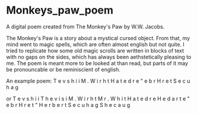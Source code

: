 # Monkeys_paw_poem
A digital poem created from The Monkey's Paw by W.W. Jacobs.

The Monkey's Paw is a story about a mystical cursed object. From that, my mind went to magic spells, which are often almost english but not quite. I tried to replicate how some old magic scrolls are written in blocks of text with no gaps on the sides, which has always been aethstetically pleasing to me. The poem is meant more to be looked at than read, but parts of it may be pronouncable or be reminiscient of english.

An example poem: 
  T e v s h   i i
  M . W i r   h t
  H   a t e d r e
  " e b r H r e t
  S e c u h   a g
  
or
  T e v s h   i i
  T h e   v i s i
  M . W i r   h t
  M r .   W h i t
  H   a t e d r e
  H e   d a r t e
  " e b r H r e t
  " H e r b e r t
  S e c u h   a g
  S h e   c a u g
